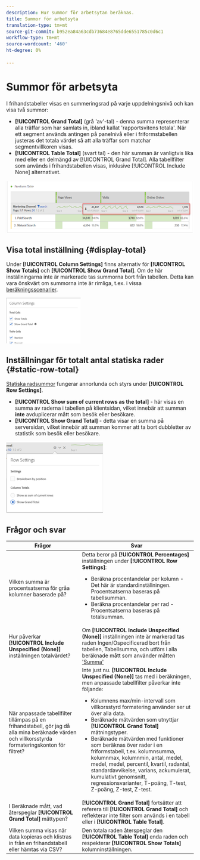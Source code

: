 ```yaml
---
description: Hur summor för arbetsytan beräknas.
title: Summor för arbetsyta
translation-type: tm+mt
source-git-commit: b952ea84a63cdb73684e8765dde6551785c0d6c1
workflow-type: tm+mt
source-wordcount: '460'
ht-degree: 0%

---
```



# Summor för arbetsyta

I frihandstabeller visas en summeringsrad på varje uppdelningsnivå och kan visa två summor:

* **[!UICONTROL Grand Total]** (grå &#39;av&#39;-tal) - denna summa representerar alla träffar som har samlats in, ibland kallat &#39;rapportsvitens totala&#39;. När ett segment används antingen på panelnivå eller i friformstabellen justeras det totala värdet så att alla träffar som matchar segmentvillkoren visas.
* **[!UICONTROL Table Total]** (svart tal) - den här summan är vanligtvis lika med eller en delmängd av [!UICONTROL Grand Total]. Alla tabellfilter som används i frihandstabellen visas, inklusive [!UICONTROL Include None] alternativet.

![](assets/total-row.png)

## Visa total inställning {#display-total}

Under **[!UICONTROL Column Settings]** finns alternativ för **[!UICONTROL Show Totals]** och **[!UICONTROL Show Grand Total]**. Om de här inställningarna inte är markerade tas summorna bort från tabellen. Detta kan vara önskvärt om summorna inte är rimliga, t.ex. i vissa [beräkningsscenarier](https://docs.adobe.com/content/help/en/analytics/components/calculated-metrics/calcmetrics-reference/cm-totals.html).

![](assets/column-settings-total.png)

## Inställningar för totalt antal statiska rader {#static-row-total}

[Statiska radsummor](https://docs.adobe.com/content/help/en/analytics/analyze/analysis-workspace/visualizations/freeform-table/column-row-settings/manual-vs-dynamic-rows.html) fungerar annorlunda och styrs under **[!UICONTROL Row Settings]**.

* **[!UICONTROL Show sum of current rows as the total]** - här visas en summa av raderna i tabellen på klientsidan, vilket innebär att summan **inte** avduplicerar mått som besök eller besökare.
* **[!UICONTROL Show Grand Total]** - detta visar en summa på serversidan, vilket innebär att summan kommer att ta bort dubbletter av statistik som besök eller besökare.

![](assets/static-rows.png)

## Frågor och svar

| Frågor | Svar |
|---|---|
| Vilken summa är procentsatserna för gråa kolumner baserade på? | Detta beror på **[!UICONTROL Percentages]** inställningen under **[!UICONTROL Row Settings]**:<ul><li>Beräkna procentandelar per kolumn - Det här är standardinställningen. Procentsatserna baseras på tabellsumman.</li><li>Beräkna procentandelar per rad - Procentsatserna baseras på totalsumman.</li></ul> |
| Hur påverkar **[!UICONTROL Include Unspecified (None)]** inställningen totalvärdet? | Om **[!UICONTROL Include Unspecified (None)]** inställningen inte är markerad tas raden Ingen/Ospecificerad bort från tabellen, Tabellsumma, och utförs i alla beräknade mått som använder måtten [&#39;Summa&#39;](https://docs.adobe.com/content/help/en/analytics/components/calculated-metrics/calcmetric-workflow/m-metric-type-alloc.html) |
| När anpassade tabellfilter tillämpas på en frihandstabell, gör jag då alla mina beräknade värden och villkorsstyrda formateringskonton för filtret? | Inte just nu. **[!UICONTROL Include Unspecified (None)]** tas med i beräkningen, men anpassade tabellfilter påverkar inte följande:<ul><li>Kolumnens max/min-intervall som villkorsstyrd formatering använder ser ut över alla data.</li><li>Beräknade mätvärden som utnyttjar **[!UICONTROL Grand Total]** mätningstyper.</li><li>Beräknade mätvärden med funktioner som beräknas över rader i en friformstabell, t.ex. kolumnsumma, kolumnmax, kolumnmin, antal, medel, medel, medel, percentil, kvartil, radantal, standardavvikelse, varians, ackumulerat, kumulativt genomsnitt, regressionsvarianter, T-poäng, T-test, Z-poäng, Z-test, Z-test.</li></ul> |
| I Beräknade mått, vad återspeglar **[!UICONTROL Grand Total]** mättypen? | **[!UICONTROL Grand Total]** fortsätter att referera till **[!UICONTROL Grand Total]** och reflekterar inte filter som används i en tabell eller i **[!UICONTROL Table Total]**. |
| Vilken summa visas när data kopieras och klistras in från en frihandstabell eller hämtas via CSV? | Den totala raden återspeglar den **[!UICONTROL Table Total]** enda raden och respekterar **[!UICONTROL Show Totals]** kolumninställningen. |

